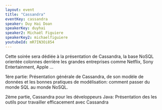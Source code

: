 ```yaml
---
layout: event
title: "Cassandra"
eventKey: cassandra
speaker: Duy Hai Doan
speakerKey: duyhai
speaker2: Michaël Figuiere
speakerKey2: michaelfiguiere
youtubeId: mR7IN3Oi854
---
```


Cette soirée sera dédiée à la présentation de Cassandra, la base NoSQL orientée colonnes derrière les grandes entreprises comme Netflix, Sony Entertainment, Apple ...

1ère partie: Présentation générale de Cassandra, de son modèle de données et les bonnes pratiques de modélisation: comment passer du monde SQL au monde NoSQL. 

2ème partie, Cassandra pour les développeurs Java: Présentation des  les outils pour travailler efficacement avec Cassandra